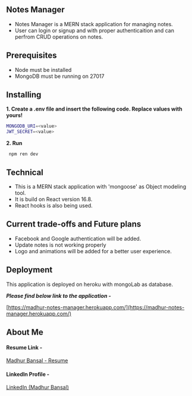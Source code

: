 ## Notes Manager

- Notes Manager is a MERN stack application for managing notes.
- User can login or signup and with proper authenticaition and can perfrom CRUD operations on notes.

## Prerequisites 

- Node must be installed
- MongoDB must be running on 27017

## Installing

**1. Create a .env file and insert the following code. Replace values with yours!**

```bash
MONGODB_URI=<value>
JWT_SECRET=<value>
```
**2. Run**

` npm ren dev`

## Technical 

- This is a MERN stack application with 'mongoose' as Object modeling tool.
- It is build on React version 16.8.
- React hooks is also being used.

## Current trade-offs and Future plans

- Facebook and Google authentication will be added.
- Update notes is not working properly
- Logo and animations will be added for a better user experience.

## Deployment

This application is deployed on heroku with mongoLab as database.

***Please find below link to the application -***

[https://madhur-notes-manager.herokuapp.com/](https://madhur-notes-manager.herokuapp.com/)

## About Me

#### Resume Link -
[Madhur Bansal - Resume](https://drive.google.com/file/d/1htbnwF4rNxJd6kMhkHh2xzUcuSC1NS7e/view?usp=sharing)

#### LinkedIn Profile -
[LinkedIn (Madhur Bansal)](https://www.linkedin.com/in/madhur-bansal-b4b694117/)
